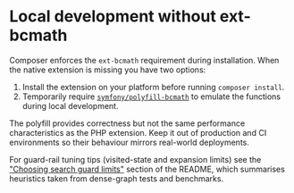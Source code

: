 # Local development without ext-bcmath

Composer enforces the `ext-bcmath` requirement during installation. When the native extension is missing you have two options:

1. Install the extension on your platform before running `composer install`.
2. Temporarily require [`symfony/polyfill-bcmath`](https://github.com/symfony/polyfill-bcmath) to emulate the functions during local development.

The polyfill provides correctness but not the same performance characteristics as the PHP extension. Keep it out of production and CI environments so their behaviour mirrors real-world deployments.

For guard-rail tuning tips (visited-state and expansion limits) see the
["Choosing search guard limits"](../README.md#choosing-search-guard-limits) section of the
README, which summarises heuristics taken from dense-graph tests and benchmarks.
